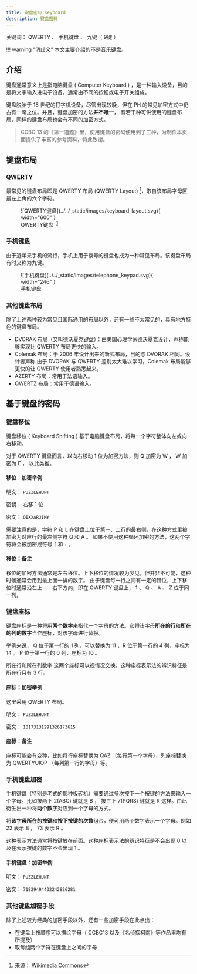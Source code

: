 ```yaml
---
title: 键盘密码 Keyboard
description: 键盘密码
---
```


关键词： QWERTY 、 手机键盘 、 九键（ 9键 ）

!!! warning "消歧义"
    本文主要介绍的不是音乐键盘。

## 介绍

键盘通常意义上是指电脑键盘 ( Computer Keyboard ) ，是一种输入设备，目的是将文字输入进电子设备。通常由不同的按钮或电子开关组成。

键盘脱胎于 18 世纪的打字机设备，尽管出现较晚，但在 PH 的常见加密方式中仍占有一席之位。并且，键盘加密的方法**并不唯一**，
有若干种可供使用的键盘布局，同样的键盘布局也会有不同的加密方式。

> CCBC 13 的《第一道题》里，使用键盘的密码便用到了三种，为制作本页面提供了丰富的参考资料，特此致谢。

## 键盘布局

### QWERTY

最常见的键盘布局即是 QWERTY 布局 (QWERTY Layout) [^1]，取自该布局字母区最左上角的六个字符。

<figure markdown>
  ![QWERTY键盘](../../_static/images/keyboard_layout.svg){ width="600" }
  <figcaption>QWERTY键盘&nbsp;
    <sup id="fnref2:1"><a class="footnote-ref" href="#fn:1">1</a></sup>
  </figcaption>
</figure>

### 手机键盘

由于近年来手机的流行，手机上用于拨号的键盘也成为一种常见布局。该键盘布局有时又称为九键。

<figure markdown>
  ![手机键盘](../../_static/images/telephone_keypad.svg){ width="246" }
  <figcaption>手机键盘</figcaption>
</figure>

### 其他键盘布局

除了上述两种较为常见且国际通用的布局以外，还有一些不太常见的，具有地方特色的键盘布局。

- DVORAK 布局（又叫德沃夏克键盘）：由美国心理学家德沃夏克设计，声称能够实现比 QWERTY 布局更快的输入。
- Colemak 布局：于 2006 年设计出来的新式布局，目的与 DVORAK 相同。设计者声称
    由于 DVORAK 与 QWERTY 差别太大难以学习，Colemak 布局能够更快的让 QWERTY 使用者熟悉起来。
- AZERTY 布局：常用于法语输入。
- QWERTZ 布局：常用于德语输入。

## 基于键盘的密码

### 键盘移位

键盘移位 ( Keyboard Shifting ) 基于电脑键盘布局，将每一个字符整体向左或向右移动。

对于 QWERTY 键盘而言，以向右移动 1 位为加密方法，则 Q 加密为 W ， W 加密为 E ， 以此类推。

#### 移位：加密举例

明文： `PUZZLEHUNT`

密钥： 右移 1 位

密文： `QIXXARJIMY`

需要注意的是，字符 P 和 L 在键盘上位于第一、二行的最右侧，在这种方式里被加密为对应行的最左侧字符 Q 和 A 。
如果不使用这种循环加密的方法，这两个字符将会被加密成符号 `[` 和 `:` 。

#### 移位：备注

移位的加密方法通常是左右移位。上下移位的情况较为少见，但并非不可能，这种时候通常会用到最上面一排的数字。
由于键盘每一行之间有一定的错位，上下移位时通常沿左上——右下方向，即在 QWERTY 键盘上， 1 、 Q 、 A 、 Z 位于同一列。

### 键盘座标

键盘座标是一种将用**两个数字**来指代一个字母的方法。它将该字母**所在的行**和**所在的列的数字**当作座标，对该字母进行替换。

举例来说， Q 位于第一行的 1 列，可以替换为 11 ，R 位于第一行的 4 列，座标为 14 。 P 位于第一行的 0 列，座标为 10 。

所在行和所在列数字 这两个座标可以视情况交换。这种座标表示法的辨识特征是所在行只有 3 行。

#### 座标：加密举例

这里采用 QWERTY 布局。

明文： `PUZZLEHUNT`

密文： `10173131291326173615`

#### 座标：备注

座标可能会有变种，比如将行座标替换为 QAZ （每行第一个字母），列座标替换为 QWERTYUIOP （每列第一行的字母）等。

### 手机键盘加密

手机键盘（特别是老式的那种板砖机）需要通过多次按下一个按键的方法来输入一个字母。比如按两下 2(ABC) 键就是 B ，
按三下 7(PQRS) 键就是 R 这样。由此衍生出一种将**两个数字**对应到一个字母的方式。

将**该字母所在的按键**和**按下按键的次数**组合，便可用两个数字表示一个字母。例如 22 表示 B ， 73 表示 R 。

这种表示方法通常将按键放在前面。这种座标表示法的辨识特征是不会出现 0 以及在表示按键的数字不会出现 1 。

#### 手机键盘：加密举例

明文： `PUZZLEHUNT`

密文： `71829494432242826281`

### 其他键盘加密手段

除了上述较为经典的加密手段以外，还有一些加密手段在此点出：

- 在键盘上按顺序可以描绘字母（ CCBC13 以及《名侦探柯南》等作品里均有所提及）
- 取每组两个字符在键盘上之间的字母

[^1]: 来源： [Wikimedia Commons](https://commons.wikimedia.org/wiki/File:KB_United_States.svg)
